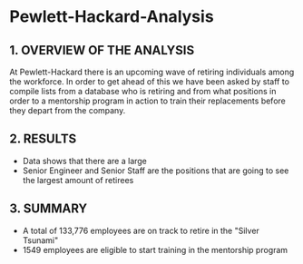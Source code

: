 # Pewlett-Hackard-Analysis

## 1. OVERVIEW OF THE ANALYSIS
At Pewlett-Hackard there is an upcoming wave of retiring individuals among the workforce. In order to get ahead of this we have been asked by staff to compile lists from a database who is retiring and from what positions in order to a mentorship program in action to train their replacements before they depart from the company.

## 2. RESULTS

- Data shows that there are a large 
- Senior Engineer and Senior Staff are the positions that are going to see the largest amount of retirees

## 3. SUMMARY

- A total of 133,776 employees are on track to retire in the "Silver Tsunami"
- 1549 employees are eligible to start training in the mentorship program
